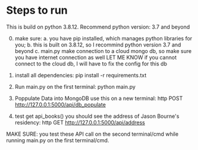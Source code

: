 
# Steps to run 
This is build on python 3.8.12. Recommend python version: 3.7 and beyond

0. make sure: 
a. you have pip installed, which manages python libraries for you; 
b. this is built on 3.8.12, so I recommind python version 3.7 and beyond
c. main.py make connection to a cloud mongo db, so make sure you have internet connection as well
LET ME KNOW if you cannot connect to the cloud db, I will have to fix the config for this db

1. install all dependencies: 
pip install -r requirements.txt

2. Run main.py on the first terminal: 
python main.py

3. Poppulate Data into MongoDB
use this on a new terminal: 
http POST http://127.0.0.1:5000/api/db_populate

4. test get api_books()
you should see the address of Jason Bourne's residency: 
http GET http://127.0.0.1:5000/api/address


MAKE SURE: you test these API call on the second terminal/cmd while running main.py on the first terminal/cmd. 







